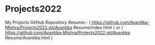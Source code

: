 # Projects2022
My Projects GitHub Repository
Resume:- 
( https://github.com/Avantika-Mishra/Projects2022.git/Avantika Resume/index.html )
or
( https://github.com/Avantika-Mishra/Projects2022.git/Avantika Resume/Avantika.html )
